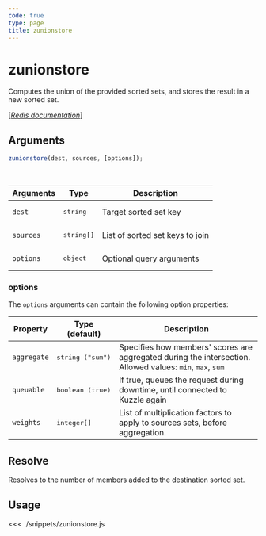 ```yaml
---
code: true
type: page
title: zunionstore
---
```


# zunionstore

Computes the union of the provided sorted sets, and stores the result in a new sorted set.

[[_Redis documentation_]](https://redis.io/commands/zunionstore)

## Arguments

```js
zunionstore(dest, sources, [options]);
```

<br/>

| Arguments | Type                | Description                     |
| --------- | ------------------- | ------------------------------- |
| `dest`    | <pre>string</pre>   | Target sorted set key           |
| `sources` | <pre>string[]</pre> | List of sorted set keys to join |
| `options` | <pre>object</pre>   | Optional query arguments        |

### options

The `options` arguments can contain the following option properties:

| Property    | Type (default)            | Description                                                                                                   |
| ----------- | ------------------------- | ------------------------------------------------------------------------------------------------------------- |
| `aggregate` | <pre>string ("sum")</pre> | Specifies how members' scores are aggregated during the intersection.<br/>Allowed values: `min`, `max`, `sum` |
| `queuable`  | <pre>boolean (true)</pre> | If true, queues the request during downtime, until connected to Kuzzle again                                  |
| `weights`   | <pre>integer[]</pre>      | List of multiplication factors to apply to sources sets, before aggregation.                                  |

## Resolve

Resolves to the number of members added to the destination sorted set.

## Usage

<<< ./snippets/zunionstore.js
